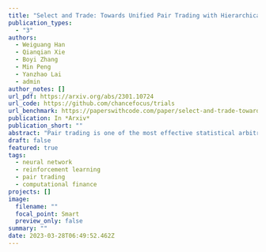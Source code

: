 ```yaml
---
title: "Select and Trade: Towards Unified Pair Trading with Hierarchical Reinforcement Learning"
publication_types:
  - "3"
authors:
  - Weiguang Han
  - Qianqian Xie
  - Boyi Zhang
  - Min Peng
  - Yanzhao Lai
  - admin
author_notes: []
url_pdf: https://arxiv.org/abs/2301.10724
url_code: https://github.com/chancefocus/trials
url_benchmark: https://paperswithcode.com/paper/select-and-trade-towards-unified-pair-trading
publication: In *Arxiv*
publication_short: ""
abstract: "Pair trading is one of the most effective statistical arbitrage strategies which seeks a neutral profit by hedging a pair of selected assets. Existing methods generally decompose the task into two separate steps: pair selection and trading. However, the decoupling of two closely related subtasks can block information propagation and lead to limited overall performance. For pair selection, ignoring the trading performance results in the wrong assets being selected with irrelevant price movements, while the agent trained for trading can overfit to the selected assets without any historical information of other assets. To address it, in this paper, we propose a paradigm for automatic pair trading as a unified task rather than a two-step pipeline. We design a hierarchical reinforcement learning framework to jointly learn and optimize two subtasks. A high-level policy would select two assets from all possible combinations and a low-level policy would then perform a series of trading actions. Experimental results on real-world stock data demonstrate the effectiveness of our method on pair trading compared with both existing pair selection and trading methods."
draft: false
featured: true
tags:
  - neural network
  - reinforcement learning
  - pair trading
  - computational finance
projects: []
image:
  filename: ""
  focal_point: Smart
  preview_only: false
summary: ""
date: 2023-03-28T06:49:52.462Z
---
```

